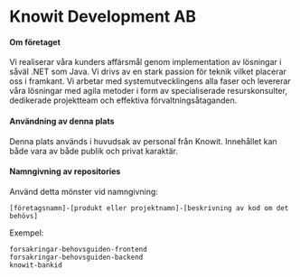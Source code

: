 # Knowit Development AB

#### Om företaget
Vi realiserar våra kunders affärsmål genom implementation av lösningar i såväl .NET som Java. Vi drivs av en stark passion för teknik vilket placerar oss i framkant. Vi arbetar med systemutvecklingens alla faser och levererar våra lösningar med agila metoder i form av specialiserade resurskonsulter, dedikerade projektteam och effektiva förvaltningsåtaganden.

#### Användning av denna plats
Denna plats används i huvudsak av personal från Knowit. Innehållet kan både vara av både publik och privat karaktär.

#### Namngivning av repositories
Använd detta mönster vid namngivning:

```[företagsnamn]-[produkt eller projektnamn]-[beskrivning av kod om det behövs]```

Exempel:
```
forsakringar-behovsguiden-frontend  
forsakringar-behovsguiden-backend  
knowit-bankid 
```

